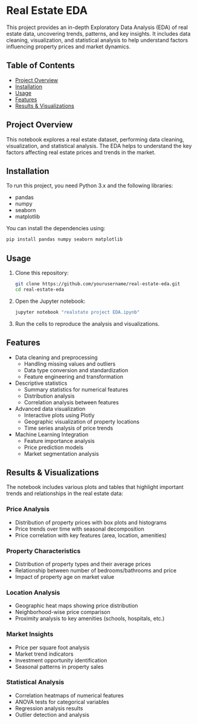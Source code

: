# Real Estate EDA

This project provides an in-depth Exploratory Data Analysis (EDA) of real estate data, uncovering trends, patterns, and key insights. It includes data cleaning, visualization, and statistical analysis to help understand factors influencing property prices and market dynamics.

## Table of Contents
- [Project Overview](#project-overview)
- [Installation](#installation)
- [Usage](#usage)
- [Features](#features)
- [Results & Visualizations](#results--visualizations)


## Project Overview
This notebook explores a real estate dataset, performing data cleaning, visualization, and statistical analysis. The EDA helps to understand the key factors affecting real estate prices and trends in the market.

## Installation
To run this project, you need Python 3.x and the following libraries:
- pandas
- numpy
- seaborn
- matplotlib

You can install the dependencies using:
```bash
pip install pandas numpy seaborn matplotlib
```

## Usage
1. Clone this repository:
    ```bash
    git clone https://github.com/yourusername/real-estate-eda.git
    cd real-estate-eda
    ```
2. Open the Jupyter notebook:
    ```bash
    jupyter notebook "realstate project EDA.ipynb"
    ```
3. Run the cells to reproduce the analysis and visualizations.

## Features
- Data cleaning and preprocessing
  - Handling missing values and outliers
  - Data type conversion and standardization
  - Feature engineering and transformation
- Descriptive statistics
  - Summary statistics for numerical features
  - Distribution analysis
  - Correlation analysis between features
- Advanced data visualization
  - Interactive plots using Plotly
  - Geographic visualization of property locations
  - Time series analysis of price trends
- Machine Learning Integration
  - Feature importance analysis
  - Price prediction models
  - Market segmentation analysis

## Results & Visualizations
The notebook includes various plots and tables that highlight important trends and relationships in the real estate data:

### Price Analysis
- Distribution of property prices with box plots and histograms
- Price trends over time with seasonal decomposition
- Price correlation with key features (area, location, amenities)

### Property Characteristics
- Distribution of property types and their average prices
- Relationship between number of bedrooms/bathrooms and price
- Impact of property age on market value

### Location Analysis
- Geographic heat maps showing price distribution
- Neighborhood-wise price comparison
- Proximity analysis to key amenities (schools, hospitals, etc.)

### Market Insights
- Price per square foot analysis
- Market trend indicators
- Investment opportunity identification
- Seasonal patterns in property sales

### Statistical Analysis
- Correlation heatmaps of numerical features
- ANOVA tests for categorical variables
- Regression analysis results
- Outlier detection and analysis
